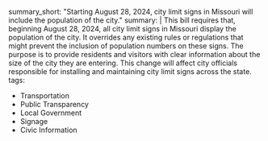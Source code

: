 summary_short: "Starting August 28, 2024, city limit signs in Missouri will include the population of the city."
summary: |
  This bill requires that, beginning August 28, 2024, all city limit signs in Missouri display the population of the city. It overrides any existing rules or regulations that might prevent the inclusion of population numbers on these signs. The purpose is to provide residents and visitors with clear information about the size of the city they are entering. This change will affect city officials responsible for installing and maintaining city limit signs across the state.
tags:
  - Transportation
  - Public Transparency
  - Local Government
  - Signage
  - Civic Information

